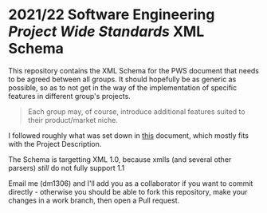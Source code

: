 # 2021/22 Software Engineering *Project Wide Standards* XML Schema
This repository contains the XML Schema for the PWS document that needs to be agreed between all groups.
It should hopefully be as generic as possible, so as to not get in the way of the implementation of specific features in different group's projects.
> Each group may, of course, introduce additional features suited to their product/market niche.

I followed roughly what was set down in [this](https://docs.google.com/document/d/1gtq-B1WeleKX0ulZakJPy3qUrz87qYwA7frx8K8Qr_8/edit?usp=sharing) document, which mostly fits with the Project Description.

The Schema is targetting XML 1.0, because xmlls (and several other parsers) *still* do not fully support 1.1 

Email me (dm1306) and I'll add you as a collaborator if you want to commit directly - otherwise you should be able to fork this repository, make your changes in a work branch, then open a Pull request.
